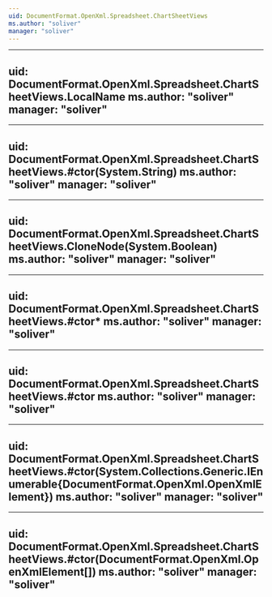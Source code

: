 ```yaml
---
uid: DocumentFormat.OpenXml.Spreadsheet.ChartSheetViews
ms.author: "soliver"
manager: "soliver"
---
```


---
uid: DocumentFormat.OpenXml.Spreadsheet.ChartSheetViews.LocalName
ms.author: "soliver"
manager: "soliver"
---

---
uid: DocumentFormat.OpenXml.Spreadsheet.ChartSheetViews.#ctor(System.String)
ms.author: "soliver"
manager: "soliver"
---

---
uid: DocumentFormat.OpenXml.Spreadsheet.ChartSheetViews.CloneNode(System.Boolean)
ms.author: "soliver"
manager: "soliver"
---

---
uid: DocumentFormat.OpenXml.Spreadsheet.ChartSheetViews.#ctor*
ms.author: "soliver"
manager: "soliver"
---

---
uid: DocumentFormat.OpenXml.Spreadsheet.ChartSheetViews.#ctor
ms.author: "soliver"
manager: "soliver"
---

---
uid: DocumentFormat.OpenXml.Spreadsheet.ChartSheetViews.#ctor(System.Collections.Generic.IEnumerable{DocumentFormat.OpenXml.OpenXmlElement})
ms.author: "soliver"
manager: "soliver"
---

---
uid: DocumentFormat.OpenXml.Spreadsheet.ChartSheetViews.#ctor(DocumentFormat.OpenXml.OpenXmlElement[])
ms.author: "soliver"
manager: "soliver"
---
